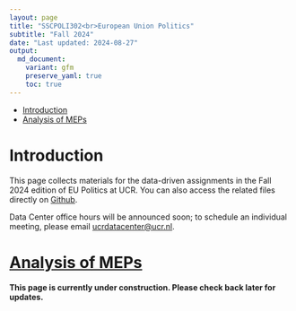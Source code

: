 ```yaml
---
layout: page
title: "SSCPOLI302<br>European Union Politics"
subtitle: "Fall 2024"
date: "Last updated: 2024-08-27"
output:
  md_document:
    variant: gfm
    preserve_yaml: true
    toc: true
---
```


- [Introduction](#introduction)
- [Analysis of MEPs](#analysis-of-meps)

# Introduction

This page collects materials for the data-driven assignments in the Fall
2024 edition of EU Politics at UCR. You can also access the related
files directly on [Github](https://github.com/ucrdatacenter/projects).

Data Center office hours will be announced soon; to schedule an
individual meeting, please email <ucrdatacenter@ucr.nl>.

# [Analysis of MEPs](EU_politics_lec1_draft)

**This page is currently under construction. Please check back later for
updates.**
